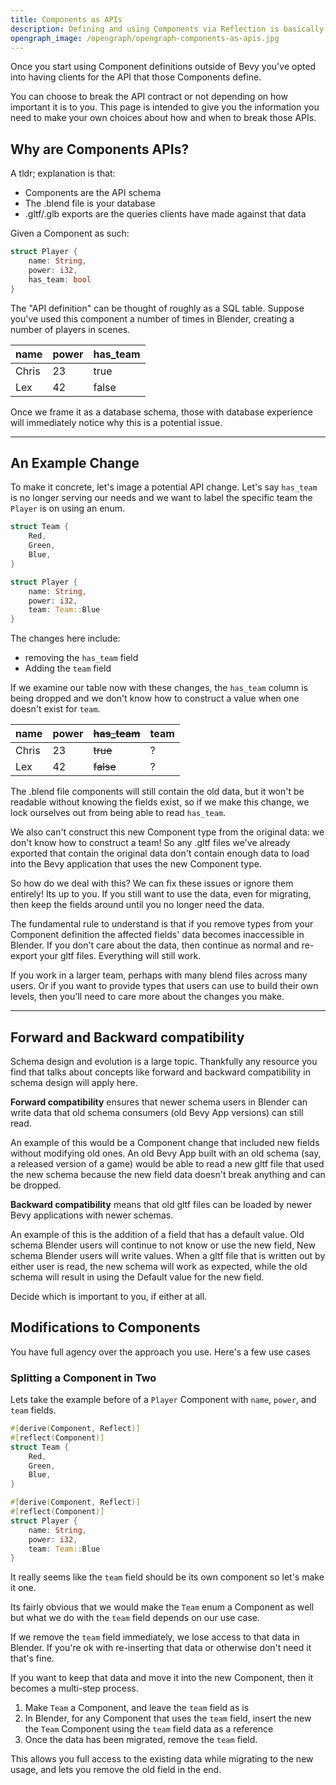 ```yaml
---
title: Components as APIs
description: Defining and using Components via Reflection is basically the same as defining an API schema
opengraph_image: /opengraph/opengraph-components-as-apis.jpg
---
```


Once you start using Component definitions outside of Bevy you've opted into having clients for the API that those Components define.

You can choose to break the API contract or not depending on how important it is to you.
This page is intended to give you the information you need to make your own choices about how and when to break those APIs.

## Why are Components APIs?

A tldr; explanation is that:

- Components are the API schema
- The .blend file is your database
- .gltf/.glb exports are the queries clients have made against that data

Given a Component as such:

```rust
struct Player {
    name: String,
    power: i32,
    has_team: bool
}
```

The "API definition" can be thought of roughly as a SQL table.
Suppose you've used this component a number of times in Blender, creating a number of players in scenes.

| name  | power | has_team |
| ----- | ----- | -------- |
| Chris | 23    | true     |
| Lex   | 42    | false    |

Once we frame it as a database schema, those with database experience will immediately notice why this is a potential issue.

---

## An Example Change

To make it concrete, let's image a potential API change.
Let's say `has_team` is no longer serving our needs and we want to label the specific team the `Player` is on using an enum.

```rust
struct Team {
    Red,
    Green,
    Blue,
}

struct Player {
    name: String,
    power: i32,
    team: Team::Blue
}
```

The changes here include:

- removing the `has_team` field
- Adding the `team` field

If we examine our table now with these changes, the `has_team` column is being dropped and we don't know how to construct a value when one doesn't exist for `team`.

| name  | power | ~~has_team~~ | team |
| ----- | ----- | ------------ | ---- |
| Chris | 23    | ~~true~~     | ?    |
| Lex   | 42    | ~~false~~    | ?    |

The .blend file components will still contain the old data, but it won't be readable without knowing the fields exist, so if we make this change, we lock ourselves out from being able to read `has_team`.

We also can't construct this new Component type from the original data: we don't know how to construct a team!
So any .gltf files we've already exported that contain the original data don't contain enough data to load into the Bevy application that uses the new Component type.

So how do we deal with this? We can fix these issues or ignore them entirely!
Its up to you.
If you still want to use the data, even for migrating, then keep the fields around until you no longer need the data.

The fundamental rule to understand is that if you remove types from your Component definition the affected fields' data becomes inaccessible in Blender.
If you don't care about the data, then continue as normal and re-export your gltf files. Everything will still work.

If you work in a larger team, perhaps with many blend files across many users.
Or if you want to provide types that users can use to build their own levels, then you'll need to care more about the changes you make.

---

## Forward and Backward compatibility

Schema design and evolution is a large topic.
Thankfully any resource you find that talks about concepts like forward and backward compatibility in schema design will apply here.

**Forward compatibility** ensures that newer schema users in Blender can write data that old schema consumers (old Bevy App versions) can still read.

An example of this would be a Component change that included new fields without modifying old ones.
An old Bevy App built with an old schema (say, a released version of a game) would be able to read a new gltf file that used the new schema because the new field data doesn't break anything and can be dropped.

**Backward compatibility** means that old gltf files can be loaded by newer Bevy applications with newer schemas.

An example of this is the addition of a field that has a default value. Old schema Blender users will continue to not know or use the new field, New schema Blender users will write values.
When a gltf file that is written out by either user is read, the new schema will work as expected, while the old schema will result in using the Default value for the new field.

Decide which is important to you, if either at all.

## Modifications to Components

You have full agency over the approach you use. Here's a few use cases

### Splitting a Component in Two

Lets take the example before of a `Player` Component with `name`, `power`, and `team` fields.

```rust
#[derive(Component, Reflect)]
#[reflect(Component)]
struct Team {
    Red,
    Green,
    Blue,
}

#[derive(Component, Reflect)]
#[reflect(Component)]
struct Player {
    name: String,
    power: i32,
    team: Team::Blue
}
```

It really seems like the `team` field should be its own component so let's make it one.

Its fairly obvious that we would make the `Team` enum a Component as well but what we do with the `team` field depends on our use case.

If we remove the `team` field immediately, we lose access to that data in Blender. If you're ok with re-inserting that data or otherwise don't need it that's fine.

If you want to keep that data and move it into the new Component, then it becomes a multi-step process.

1. Make `Team` a Component, and leave the `team` field as is
2. In Blender, for any Component that uses the `team` field, insert the new the `Team` Component using the `team` field data as a reference
3. Once the data has been migrated, remove the `team` field.

This allows you full access to the existing data while migrating to the new usage, and lets you remove the old field in the end.
